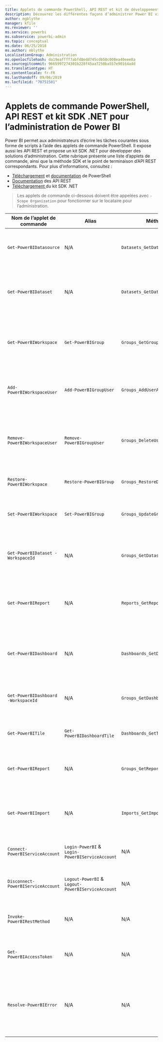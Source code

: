```yaml
---
title: Applets de commande PowerShell, API REST et kit de développement logiciel (SDK) .NET pour les administrateurs
description: Découvrez les différentes façons d’administrer Power BI via des scripts et des API de programmation.
author: mgblythe
manager: kfile
ms.reviewer: ''
ms.service: powerbi
ms.subservice: powerbi-admin
ms.topic: conceptual
ms.date: 06/25/2018
ms.author: mblythe
LocalizationGroup: Administration
ms.openlocfilehash: da19eaffff7abfd8edd745cdb58c008ea40eee8a
ms.sourcegitcommit: 9665997274301b228f45aa7250ba557e90164a4d
ms.translationtype: HT
ms.contentlocale: fr-FR
ms.lasthandoff: 09/06/2019
ms.locfileid: "70751501"
---
```

# <a name="powershell-cmdlets-rest-apis-and-net-sdk-for-power-bi-administration"></a>Applets de commande PowerShell, API REST et kit SDK .NET pour l’administration de Power BI
Power BI permet aux administrateurs d’écrire les tâches courantes sous forme de scripts à l’aide des applets de commande PowerShell. Il expose aussi les API REST et propose un kit SDK .NET pour développer des solutions d’administration. Cette rubrique présente une liste d’applets de commande, ainsi que la méthode SDK et le point de terminaison d’API REST correspondants. Pour plus d’informations, consultez :

- [Téléchargement](https://www.powershellgallery.com/packages/MicrosoftPowerBIMgmt/) et [documentation](https://docs.microsoft.com/powershell/power-bi/overview?view=powerbi-ps) de PowerShell
- [Documentation](https://docs.microsoft.com/rest/api/power-bi/admin) des API REST
- [Téléchargement ](https://www.nuget.org/packages/Microsoft.PowerBI.Api/)du kit SDK .NET

> Les applets de commande ci-dessous doivent être appelées avec `-Scope Organization` pour fonctionner sur le locataire pour l’administration.

| **Nom de l’applet de commande** | **Alias** | **Méthode SDK** | **Point de terminaison d’API REST** | **Description** |
| --- | --- | --- | --- | --- |
| `Get-PowerBIDatasource` | N/A | `Datasets_GetDataSourcesAsAdmin` | /v1.0/myorg/admin/datasets/{datasetkey}/datasources | Obtient les sources de données d’un jeu de données déterminé. |
| `Get-PowerBIDataset` | N/A | `Datasets_GetDatasetsAsAdmin` | /v1.0/myorg/admin/datasets | Obtient la liste complète des jeux de données d’un locataire Power BI. |
| `Get-PowerBIWorkspace` | `Get-PowerBIGroup` | `Groups_GetGroupsAsAdmin` | /v1.0/myorg/admin/groups | Obtient la liste complète des espaces de travail d’un locataire Power BI. |
| `Add-PowerBIWorkspaceUser` | `Add-PowerBIGroupUser` | `Groups_AddUserAsAdmin` | /v1.0/myorg/admin/groups/{groupId}/users | Ajoute un utilisateur comme membre d’un espace de travail donné. |
| `Remove-PowerBIWorkspaceUser` | `Remove-PowerBIGroupUser` | `Groups_DeleteUserAsAdmin` | /v1.0/myorg/admin/groups/{groupId}/users/{user} | Supprime un utilisateur de la liste des membres d’un espace de travail donné. |
| `Restore-PowerBIWorkspace` |`Restore-PowerBIGroup` | `Groups_RestoreDeletedGroupAsAdmin` | /v1.0/myorg/admin/groups/{groupId}/restore | Restaure un espace de travail supprimé. |
| `Set-PowerBIWorkspace` |`Set-PowerBIGroup` | `Groups_UpdateGroupAsAdmin` | /v1.0/myorg/admin/groups/{groupId} | Met à jour les propriétés d’un espace de travail donné. |
| `Get-PowerBIDataset -WorkspaceId` | N/A | `Groups_GetDatasetsAsAdmin` | /v1.0/myorg/admin/groups/{group\_id}/datasets | Obtient les jeux de données au sein d’un espace de travail donné. |
| `Get-PowerBIReport` | N/A | `Reports_GetReportsAsAdmin` | /v1.0/myorg/admin/reports | Obtient la liste complète des rapports d’un locataire Power BI. |
| `Get-PowerBIDashboard` | N/A | `Dashboards_GetDashboardsAsAdmin` | /v1.0/myorg/admin/dashboards | Obtient la liste complète des jeux de données d’un locataire Power BI. |
| `Get-PowerBIDashboard -WorkspaceId` | N/A | `Groups_GetDashboardsAsAdmin` | /v1.0/myorg/admin/groups/{group\_id}/dashboards | Obtient les tableaux de bord au sein d’un espace de travail donné. |
| `Get-PowerBITile` | `Get-PowerBIDashboardTile` | `Dashboards_GetTilesAsAdmin` | /v1.0/myorg/admin/dashboards/{dashboard\_id}/tiles | Obtient les vignettes d’un tableau de bord donné. |
| `Get-PowerBIReport` | N/A | `Groups_GetReportsAsAdmin` | /v1.0/myorg/admin/groups/{group\_id}/reports | Obtient les rapports au sein d’un espace de travail donné. |
| `Get-PowerBIImport` | N/A | `Imports_GetImportsAsAdmin` | /v1.0/myorg/admin/imports | Obtient la liste complète des importations d’un locataire Power BI. |
| `Connect-PowerBIServiceAccount` | `Login-PowerBI` &  `Login-PowerBIServiceAccount` | N/A | N/A | Se connecte à Power BI et démarre une session. |
| `Disconnect-PowerBIServiceAccount` | `Logout-PowerBI` & `Logout-PowerBIServiceAccount` | N/A | N/A | Se déconnecte de Power BI et ferme la session existante. |
| `Invoke-PowerBIRestMethod`| N/A | N/A | N/A | Envoie des appels d’API REST arbitraires à Power BI. |
| `Get-PowerBIAccessToken`| N/A | N/A | N/A | Obtient le jeton d’accès Power BI dans une session. |
| `Resolve-PowerBIError`| N/A | N/A | N/A | Obtient des informations détaillées sur les erreurs pour les appels d’applet de commande qui n’ont pas abouti. |
